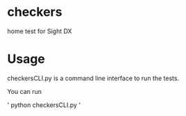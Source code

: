 # checkers
home test for Sight DX

# Usage

checkersCLI.py is a command line interface to run the tests. 

You can run

'
python checkersCLI.py
'
